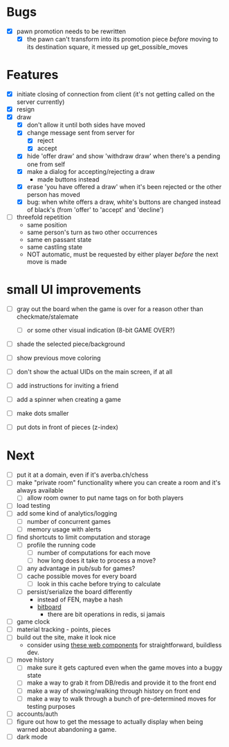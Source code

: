# Bugs
- [x] pawn promotion needs to be rewritten
  - [x] the pawn can't transform into its promotion piece _before_ moving to its destination square,
    it messed up get_possible_moves

# Features
- [x] initiate closing of connection from client (it's not getting called on the server currently)
- [x] resign
- [x] draw
  - [x] don't allow it until both sides have moved
  - [x] change message sent from server for
    - [x] reject
    - [x] accept
  - [x] hide 'offer draw' and show 'withdraw draw' when there's a pending one from self
  - [x] make a dialog for accepting/rejecting a draw
     - made buttons instead
  - [x] erase 'you have offered a draw' when it's been rejected or the other person has moved
  - [x] bug: when white offers a draw, white's buttons are changed instead of black's (from 'offer' to 'accept' and 'decline')
- [ ] threefold repetition
  - same position
  - same person's turn as two other occurrences
  - same en passant state
  - same castling state
  - NOT automatic, must be requested by either player _before_ the next move is made

# small UI improvements
- [ ] gray out the board when the game is over for a reason other than checkmate/stalemate
  - [ ] or some other visual indication (8-bit GAME OVER?)
- [ ] shade the selected piece/background
- [ ] show previous move coloring
- [ ] don't show the actual UIDs on the main screen, if at all
- [ ] add instructions for inviting a friend
- [ ] add a spinner when creating a game
- [ ] make dots smaller
- [ ] put dots in front of pieces (z-index)


# Next
- [ ] put it at a domain, even if it's averba.ch/chess
- [ ] make "private room" functionality where you can create a room and it's always available
  - [ ] allow room owner to put name tags on for both players
- [ ] load testing
- [ ] add some kind of analytics/logging
  - [ ] number of concurrent games
  - [ ] memory usage with alerts
- [ ] find shortcuts to limit computation and storage
  - [ ] profile the running code
    - [ ] number of computations for each move
    - [ ] how long does it take to process a move?
  - [ ] any advantage in pub/sub for games?
  - [ ] cache possible moves for every board
    - [ ] look in this cache before trying to calculate
  - [ ] persist/serialize the board differently
    - instead of FEN, maybe a hash
    - [bitboard](https://blog.devgenius.io/improve-as-a-software-engineer-by-writing-a-chess-engine-c360109371aa)
      - there are bit operations in redis, si jamais
- [ ] game clock
- [ ] material tracking - points, pieces
- [ ] build out the site, make it look nice
  - consider using [these web components][3] for straightforward, buildless dev.
- [ ] move history
  - [ ] make sure it gets captured even when the game moves into a buggy state
  - [ ] make a way to grab it from DB/redis and provide it to the front end
  - [ ] make a way of showing/walking through history on front end
  - [ ] make a way to walk through a bunch of pre-determined moves for testing purposes
- [ ] accounts/auth
- [ ] figure out how to get the message to actually display when being warned about abandoning a game.
- [ ] dark mode

[3]: https://shoelace.style/
